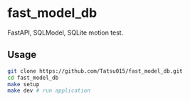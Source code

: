 # fast_model_db
FastAPI, SQLModel, SQLite motion test.

## Usage
```bash
git clone https://github.com/Tatsu015/fast_model_db.git
cd fast_model_db
make setup
make dev # run application
```